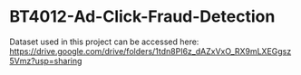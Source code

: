# BT4012-Ad-Click-Fraud-Detection

Dataset used in this project can be accessed here:<br>
https://drive.google.com/drive/folders/1tdn8PI6z_dAZxVxO_RX9mLXEGgsz5Vmz?usp=sharing
